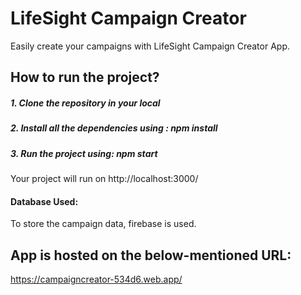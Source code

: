 # LifeSight Campaign Creator

Easily create your campaigns with LifeSight Campaign Creator App. 

## How to run the project?
##### 1. Clone the repository in your local
##### 2. Install all the dependencies using : **npm install**
##### 3. Run the project using: **npm start**

Your project will run on http://localhost:3000/

#### Database Used:
To store the campaign data, firebase is used.

## App is hosted on the below-mentioned URL:
https://campaigncreator-534d6.web.app/
